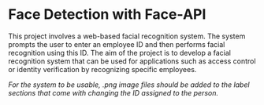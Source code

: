 # Face Detection with Face-API  
This project involves a web-based facial recognition system. The system prompts the user to enter an employee ID and then performs facial recognition using this ID. The aim of the project is to develop a facial recognition system that can be used for applications such as access control or identity verification by recognizing specific employees.  

_For the system to be usable, .png image files should be added to the label sections that come with changing the ID assigned to the person._
